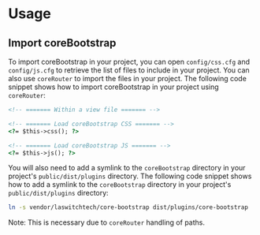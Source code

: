 # Usage
## Import coreBootstrap
To import coreBootstrap in your project, you can open `config/css.cfg` and `config/js.cfg` to retrieve the list of files to include in your project. You can also use `coreRouter` to import the files in your project. The following code snippet shows how to import coreBootstrap in your project using `coreRouter`:

```html
<!-- ======= Within a view file ======= -->

<!-- ======= Load coreBootstrap CSS ======= -->
<?= $this->css(); ?>

<!-- ======= Load coreBootstrap JS ======= -->
<?= $this->js(); ?>
```

You will also need to add a symlink to the `coreBootstrap` directory in your project's `public/dist/plugins` directory. The following code snippet shows how to add a symlink to the `coreBootstrap` directory in your project's `public/dist/plugins` directory:

```bash
ln -s vendor/laswitchtech/core-bootstrap dist/plugins/core-bootstrap
```

Note: This is necessary due to `coreRouter` handling of paths.
